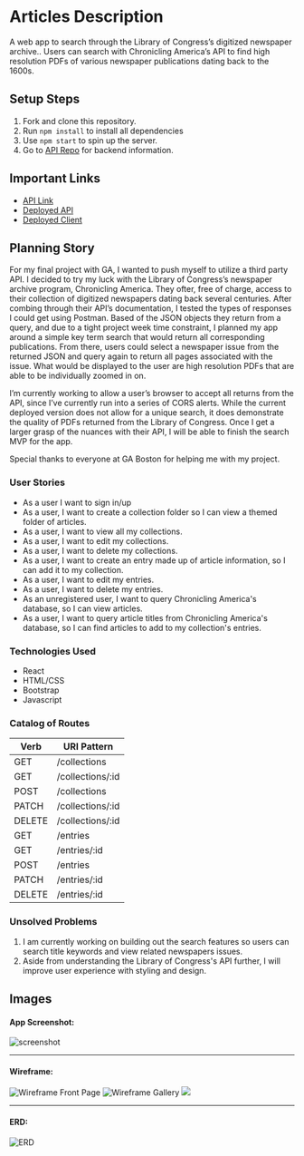 # Articles Description

A web app to search through the Library of Congress’s digitized newspaper archive.. Users can search with Chronicling America’s API to find high resolution PDFs of various newspaper publications dating back to the 1600s.

## Setup Steps

1. Fork and clone this repository.
2. Run `npm install` to install all dependencies
3. Use `npm start` to spin up the server.
4. Go to [API Repo](https://github.com/nicksolie/articles-api) for backend information.

## Important Links

- [API Link](https://github.com/nicksolie/articles-api)
- [Deployed API](https://mysterious-springs-88508.herokuapp.com/)
- [Deployed Client](https://nicksolie.github.io/articles-react/#/)

## Planning Story

For my final project with GA, I wanted to push myself to utilize a third party API. I decided to try my luck with the Library of Congress’s newspaper archive program, Chronicling America. They ofter, free of charge, access to their collection of digitized newspapers dating back several centuries. After combing through their API’s documentation, I tested the types of responses I could get using Postman. Based of the JSON objects they return from a query, and due to a tight project week time constraint, I planned my app around a simple key term search that would return all corresponding publications. From there, users could select a newspaper issue from the returned JSON and query again to return all pages associated with the issue. What would be displayed to the user are high resolution PDFs that are able to be individually zoomed in on.

I’m currently working to allow a user’s browser to accept all returns from the API, since I’ve currently run into a series of CORS alerts. While the current deployed version does not allow for a unique search, it does demonstrate the quality of PDFs returned from the Library of Congress. Once I get a larger grasp of the nuances with their API, I will be able to finish the search MVP for the app.

Special thanks to everyone at GA Boston for helping me with my project.

### User Stories

- As a user I want to sign in/up
- As a user, I want to create a collection folder so I can view a themed folder of articles.
- As a user, I want to view all my collections.
- As a user, I want to edit my collections.
- As a user, I want to delete my collections.
- As a user, I want to create an entry made up of article information, so I can add it to my collection.
- As a user, I want to edit my entries.
- As a user, I want to delete my entries.
- As an unregistered user, I want to query Chronicling America's database, so I can view articles.
- As a user, I want to query article titles from Chronicling America's database, so I can find articles to add to my collection's entries.
### Technologies Used

- React
- HTML/CSS
- Bootstrap
- Javascript

### Catalog of Routes

Verb         |	URI Pattern
------------ | -------------
GET | /collections
GET | /collections/:id
POST | /collections
PATCH | /collections/:id
DELETE | /collections/:id
GET | /entries
GET | /entries/:id
POST | /entries
PATCH | /entries/:id
DELETE | /entries/:id  |

### Unsolved Problems

1. I am currently working on building out the search features so users can search title keywords and view related newspapers issues.
2. Aside from understanding the Library of Congress's API further, I will improve user experience with styling and design.

## Images

#### App Screenshot:
![screenshot](images/articlesScreenshotV1.png "V1 Screenshot")

---

#### Wireframe:
![Wireframe Front Page](images/Page1.jpg)
![Wireframe Gallery](images/Page2wireframes.jpg)
![](images/Page3.jpg)

---

#### ERD:
![ERD](images/erd.jpg)
